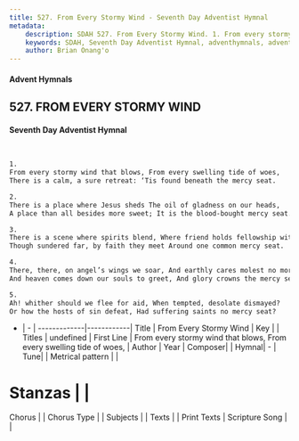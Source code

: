 ```yaml
---
title: 527. From Every Stormy Wind - Seventh Day Adventist Hymnal
metadata:
    description: SDAH 527. From Every Stormy Wind. 1. From every stormy wind that blows, From every swelling tide of woes, There is a calm, a sure retreat: ‘Tis found beneath the mercy seat.
    keywords: SDAH, Seventh Day Adventist Hymnal, adventhymnals, advent hymnals, From Every Stormy Wind, From every stormy wind that blows, From every swelling tide of woes, 
    author: Brian Onang'o
---
```


#### Advent Hymnals
## 527. FROM EVERY STORMY WIND
#### Seventh Day Adventist Hymnal

```txt


1.
From every stormy wind that blows, From every swelling tide of woes,
There is a calm, a sure retreat: ‘Tis found beneath the mercy seat.

2.
There is a place where Jesus sheds The oil of gladness on our heads,
A place than all besides more sweet; It is the blood-bought mercy seat.

3.
There is a scene where spirits blend, Where friend holds fellowship with friend;
Though sundered far, by faith they meet Around one common mercy seat.

4.
There, there, on angel’s wings we soar, And earthly cares molest no more,
And heaven comes down our souls to greet, And glory crowns the mercy seat.

5.
Ah! whither should we flee for aid, When tempted, desolate dismayed?
Or how the hosts of sin defeat, Had suffering saints no mercy seat?


```

- |   -  |
-------------|------------|
Title | From Every Stormy Wind |
Key |  |
Titles | undefined |
First Line | From every stormy wind that blows, From every swelling tide of woes, |
Author | 
Year | 
Composer|  |
Hymnal|  - |
Tune|  |
Metrical pattern | |
# Stanzas |  |
Chorus |  |
Chorus Type |  |
Subjects |  |
Texts |  |
Print Texts | 
Scripture Song |  |
  
